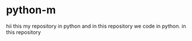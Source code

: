 # python-m
hii this my repository in python and in this repository we code in python.
in this repository 
